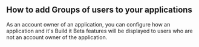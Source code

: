 <h2>How to add Groups of users to your applications</h2>
As an account owner of an application, you can configure how an application and it's Build it Beta features will be displayed to users who are not an account owner of the application.